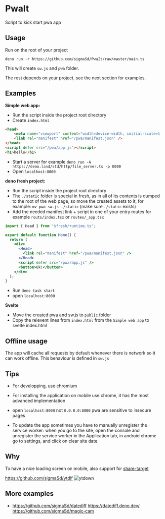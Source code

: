 # PwaIt

Script to kick start pwa app

## Usage

Run on the root of your project

```
deno run -r https://github.com/sigmaSd/PwaIt/raw/master/main.ts
```

This will create `sw.js` and `pwa` folder.

The rest depends on your project, see the next section for examples.

## Examples

**Simple web app:**

- Run the script inside the project root directory
- Create `index.html`

```html
<head>
    <meta name="viewport" content="width=device-width, initial-scale=1.0">
    <link rel="manifest" href="/pwa/manifest.json" />
</head>
<script defer src="/pwa/app.js"></script>
<h1>hello</h1>
```

- Start a server for example
  `deno run -A https://deno.land/std/http/file_server.ts -p 8000`
- Open `localhost:8000`

**deno fresh project:**

- Run the script inside the project root directory
- The `./static` folder is special in fresh, as in all of its contents is dumped
  to the root of the web page, so move the created assets to it, for example:
  `mv pwa sw.js ./static` (make sure `./static` exists)
- Add the needed manifest link + script in one of your entry routes for example
  `routs/index.tsx` or `routes/_app.tsx`

```jsx
import { Head } from "$fresh/runtime.ts";

export default function Home() {
  return (
    <div>
      <Head>
        <link rel="manifest" href="/pwa/manifest.json" />
      </Head>
      <script defer src="/pwa/app.js" />
      <button>Ok!</button>
    </div>
  );
}
```

- Run `deno task start`
- open `localhost:8000`


**Svelte**
- Move the created pwa and sw.js to `public` folder
- Copy the relevent lines from `index.html` from the `Simple web app` to svelte index.html

## Offline usage

The app will cache all requests by default whenever there is network so it can work offline. This behaviour is defined in `sw.js`

## Tips

- For developping, use chromium
- For installing the application on mobile use chrome, it has the most advanced
  implementation

- open `localhost:8000` not `0.0.0.0:8000` pwa are sensitive to insecure pages
- To update the app sometimes you have to manually unregister the service worker: when you go to the site, open the console and unregister the service worker in the Application tab, in android chrome go to settings, and click on clear site date

## Why

To have a nice loading screen on mobile, also support for
[share-target](https://web.dev/web-share-target/)

https://github.com/sigmaSd/ytdlf
![ytdown](https://user-images.githubusercontent.com/22427111/194713700-d9b7a592-4165-4b3b-b5eb-f370785c1f22.png)

## More examples

- https://github.com/sigmaSd/datediff https://datediff.deno.dev/ https://github.com/sigmaSd/magic-cam
